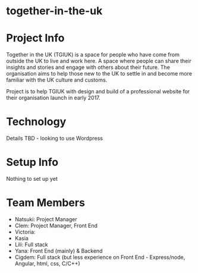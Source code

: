 # together-in-the-uk

# Project Info
Together in the UK (TGIUK) is a space for people who have come from outside the UK to live and work here. A space where people can share their insights and stories and engage with others about their future. The organisation aims to help those new to the UK to settle in and become more familiar with the UK culture and customs.

Project is to help TGIUK with design and build of a professional website for their organisation launch in early 2017.

# Technology
Details TBD - looking to use Wordpress

# Setup Info
Nothing to set up yet

# Team Members
* Natsuki: Project Manager
* Clem: Project Manager, Front End
* Victoria:
* Kasia
* Lili: Full stack
* Yana: Front End (mainly) & Backend
* Cigdem: Full stack (but less experience on Front End - Express/node, Angular, html, css, C/C++) 
